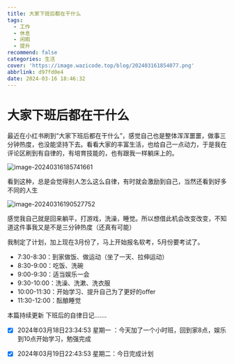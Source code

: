 ```yaml
---
title: 大家下班后都在干什么
tags:
  - 工作
  - 休息
  - 闲暇
  - 提升
recommend: false
categories: 生活
cover: 'https://image.wazicode.top/blog/202403161854077.png'
abbrlink: d97fd0e4
date: 2024-03-16 18:46:32
---
```


# 大家下班后都在干什么

最近在小红书刷到“大家下班后都在干什么”，感觉自己也是整体浑浑噩噩，做事三分钟热度，也没能坚持下去。看看大家的丰富生活，也给自己一点动力，于是我在评论区刷到有自律的，有培育技能的，也有跟我一样躺床上的。

![image-20240316185741661](https://image.wazicode.top/blog/202403161857732.png)

看到这种，总是会觉得别人怎么这么自律，有时就会激励到自己，当然还看到好多不同的人生

![image-20240316190527752](https://image.wazicode.top/blog/202403161905833.png)

感觉我自己就是回来躺平，打游戏，洗澡，睡觉。所以想借此机会改变改变，不知道这件事我又是不是三分钟热度（还真有可能）

我制定了计划，加上现在3月份了，马上开始报名软考，5月份要考试了。

- 7:30-8:30：到家做饭、做运动（坐了一天、拉伸运动）
- 8:30-9:00：吃饭、洗碗
- 9:00-9:30：适当娱乐一会
- 9:30-10:00：洗澡、洗漱、洗衣服
- 10:00-11:30：开始学习、提升自己为了更好的offer
- 11:30-12:00：酝酿睡觉

本篇持续更新 下班后的自律日记.......

- [x] 2024年03月18日23:34:53 星期一 ：今天加了一个小时班，回到家8点，娱乐到10点开始学习，勉强完成

- [x] 2024年03月19日22:43:53 星期二：今日完成计划